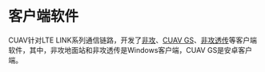# 客户端软件

CUAV针对LTE LINK系列通信链路，开发了[非攻](feigong-gs.md)、[CUAV GS](cuav-gs.md)、[非攻透传](feigong-transmission.md)等客户端软件，其中，非攻地面站和非攻透传是Windows客户端，CUAV GS是安卓客户端。